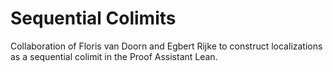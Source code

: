 # Sequential Colimits

Collaboration of Floris van Doorn and Egbert Rijke to construct localizations as a sequential colimit in the Proof Assistant Lean.

